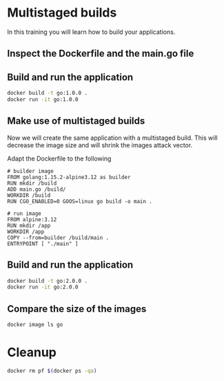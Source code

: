 # Multistaged builds

In this training you will learn how to build your applications.

## Inspect the Dockerfile and the main.go file

## Build and run the application

```bash
docker build -t go:1.0.0 . 
docker run -it go:1.0.0
```

## Make use of multistaged builds

Now we will create the same application with a multistaged build. This will decrease the image size and will shrink the images attack vector.

Adapt the Dockerfile to the following
```docker
# builder image
FROM golang:1.15.2-alpine3.12 as builder
RUN mkdir /build
ADD main.go /build/
WORKDIR /build
RUN CGO_ENABLED=0 GOOS=linux go build -o main .

# run image
FROM alpine:3.12
RUN mkdir /app
WORKDIR /app
COPY --from=builder /build/main .
ENTRYPOINT [ "./main" ]
```

## Build and run the application

```bash
docker build -t go:2.0.0 . 
docker run -it go:2.0.0
```

## Compare the size of the images

```bash
docker image ls go
```

# Cleanup

```bash
docker rm pf $(docker ps -qa)
```